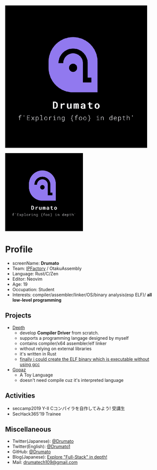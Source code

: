 ![Drumato](./images/Drumato.png)

<img src="./images/Drumato.png" width="50%" height="50%">

# Profile

- screenName: **Drumato**
- Team: [IPFactory](https://ipfactory.github.io/) / OtakuAssembly
- Language: Rust/C/Zen
- Editor: Neovim
- Age: 19
- Occupation: Student
- Interests: compiler/assembler/linker/OS/binary analysis(esp ELF)/ **all low-level programming**

## Projects

- [Depth](https://github.com/Drumato/Depth)
  - develop **Compiler Driver** from scratch.
  - supports a programming langage designed by myself
  - contains compiler/x64 assembler/elf linker
  - without relying on external libraries
  - it's written in Rust
  - [finally i could create the ELF binary which is executable without using gcc](https://twitter.com/Drumato1/status/1186993979121754112?s=20)
- [Gopaz](https://github.com/Drumato/Gopaz)
  - A Toy Language
  - doesn't need compile cuz it's interpreted language
  
## Activities

- seccamp2019 Y-Ⅱ Cコンパイラを自作してみよう! 受講生
- SecHack365'19 Trainee


## Miscellaneous

- Twitter(Japanese): [@Drumato](https://twitter.com/Drumato)
- Twitter(English): [@Drumato1](https://twitter.com/Drumato1)
- GitHub: [@Drumato](https://github.com/Drumato)
- Blog(Japanese): [Explore "Full-Stack" in depth!](https://drumato.hatenablog.com/)
- Mail: drumatech109@gmail.com
